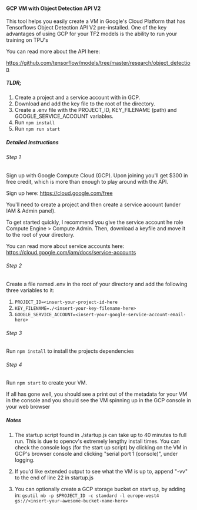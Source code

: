#### GCP VM with Object Detection API V2

This tool helps you easily create a VM in Google's Cloud Platform that has Tensorflows Object Detection API V2
pre-installed. One of the key advantages of using GCP for your TF2 models is the ability to run your training on TPU's

You can read more about the API here:

https://github.com/tensorflow/models/tree/master/research/object_detection

##### TLDR;

1. Create a project and a service account with in GCP.
2. Download and add the key file to the root of the directory.
3. Create a .env file with the PROJECT_ID, KEY_FILENAME (path) and GOOGLE_SERVICE_ACCOUNT variables.
4. Run `npm install`
5. Run `npm run start`

##### Detailed Instructions

###### Step 1

Sign up with Google Compute Cloud (GCP). Upon joining you'll get \$300 in free credit, which is more than
enough to play around with the API.

Sign up here: https://cloud.google.com/free

You'll need to create a project and then create a service account (under IAM & Admin panel).

To get started quickly, I recommend you give the service account he role Compute Engine > Compute Admin.
Then, download a keyfile and move it to the root of your directory.

You can read more about service accounts here: https://cloud.google.com/iam/docs/service-accounts

###### Step 2

Create a file named .env in the root of your directory and add the following three variables to it:

1.  `PROJECT_ID=<insert-your-project-id-here`
2.  `KEY_FILENAME=./<insert-your-key-filename-here>`
3.  `GOOGLE_SERVICE_ACCOUNT=<insert-your-google-service-account-email-here>`

###### Step 3

Run `npm install` to install the projects dependencies

###### Step 4

Run `npm start` to create your VM.

If all has gone well, you should see a print out of the metadata for your VM in the console and you should
see the VM spinning up in the GCP console in your web browser

##### Notes

1. The startup script found in ./startup.js can take up to 40 minutes to full run. This is due to opencv's
   extremely lengthy install times. You can check the console logs (for the start up script) by clicking on the VM in GCP's browser console and clicking "serial port 1 (console)", under logging.

2. If you'd like extended output to see what the VM is up to, append "-vv" to the end of line 22 in startup.js

3. You can optionally create a GCP storage bucket on start up, by adding in:
   `gsutil mb -p $PROJECT_ID -c standard -l europe-west4 gs://<insert-your-awesome-bucket-name-here>`

